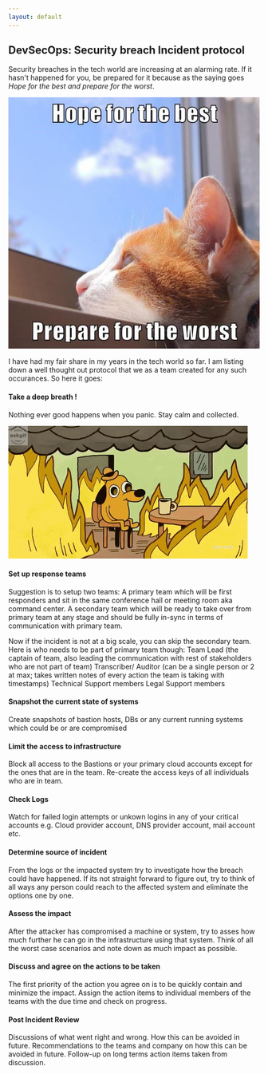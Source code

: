 ```yaml
---
layout: default
---
```


## DevSecOps: Security breach Incident protocol

Security breaches in the tech world are increasing at an alarming rate. If it hasn't happened for you, be prepared for it because as the saying goes *Hope for the best and prepare for the worst*.

![hope for the best, prepare for the worst](../assets/img/hope_for_best.jpeg)

I have had my fair share in my years in the tech world so far. I am listing down a well thought out protocol that we as a team created for any such occurances. So here it goes:

#### Take a deep breath !
Nothing ever good happens when you panic. Stay calm and collected.

![calm](../assets/img/burning_house.gif)

#### Set up response teams
Suggestion is to setup two teams:
A primary team which will be first responders and sit in the same conference hall or meeting room aka command center.
A secondary team which will be ready to take over from primary team at any stage and should be fully in-sync in terms of communication with primary team.

Now if the incident is not at a big scale, you can skip the secondary team.
Here is who needs to be part of primary team though:
Team Lead (the captain of team, also leading the communication with rest of stakeholders who are not part of team)
Transcriber/ Auditor (can be a single person or 2 at max; takes written notes of every action the team is taking with timestamps)
Technical Support members
Legal Support members

#### Snapshot the current state of systems
Create snapshots of bastion hosts, DBs or any current running systems which could be or are compromised

#### Limit the access to infrastructure
Block all access to the Bastions or your primary cloud accounts except for the ones that are in the team. Re-create the access keys of all individuals who are in team.

#### Check Logs
Watch for failed login attempts or unkown logins in any of your critical accounts e.g. Cloud provider account, DNS provider account, mail account etc.

#### Determine source of incident
From the logs or the impacted system try to investigate how the breach could have happened. If its not straight forward to figure out, try to think of all ways any person could reach to the affected system and eliminate the options one by one.

#### Assess the impact
After the attacker has compromised a machine or system, try to asses how much further he can go in the infrastructure using that system. Think of all the worst case scenarios and note down as much impact as possible.

#### Discuss and agree on the actions to be taken
The first priority of the action you agree on is to be quickly contain and minimize the impact.
Assign the action items to individual members of the teams with the due time and check on progress.

#### Post Incident Review
Discussions of what went right and wrong. How this can be avoided in future.
Recommendations to the teams and company on how this can be avoided in future.
Follow-up on long terms action items taken from discussion.